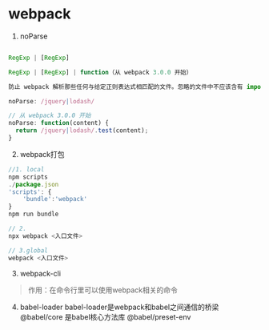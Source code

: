 # webpack

1. noParse

```js

RegExp | [RegExp]

RegExp | [RegExp] | function（从 webpack 3.0.0 开始）

防止 webpack 解析那些任何与给定正则表达式相匹配的文件。忽略的文件中不应该含有 import, require, define 的调用，或任何其他导入机制。忽略大型的 library 可以提高构建性能。

noParse: /jquery|lodash/

// 从 webpack 3.0.0 开始
noParse: function(content) {
  return /jquery|lodash/.test(content);
}

```

2. webpack打包

```js
//1. local 
npm scripts
./package.json
'scripts': {
    'bundle':'webpack'
}
npm run bundle

// 2.
npx webpack <入口文件>

// 3.global
webpack <入口文件>

```

3. webpack-cli
> 作用：在命令行里可以使用webpack相关的命令

4. babel-loader
babel-loader是webpack和babel之间通信的桥梁
@babel/core 是babel核心方法库
@babel/preset-env